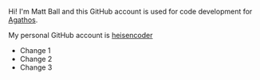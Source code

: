 Hi! I'm Matt Ball and this GitHub account is used for code development for <a href="https://www.agathos.io/aboutus">Agathos</a>.

My personal GitHub account is <a href="https://github.com/heisencoder">heisencoder</a>

* Change 1
* Change 2
* Change 3
